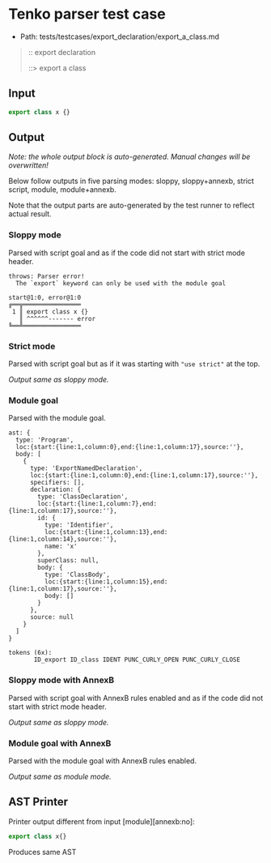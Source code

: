# Tenko parser test case

- Path: tests/testcases/export_declaration/export_a_class.md

> :: export declaration
>
> ::> export a class

## Input

`````js
export class x {}
`````

## Output

_Note: the whole output block is auto-generated. Manual changes will be overwritten!_

Below follow outputs in five parsing modes: sloppy, sloppy+annexb, strict script, module, module+annexb.

Note that the output parts are auto-generated by the test runner to reflect actual result.

### Sloppy mode

Parsed with script goal and as if the code did not start with strict mode header.

`````
throws: Parser error!
  The `export` keyword can only be used with the module goal

start@1:0, error@1:0
╔══╦════════════════
 1 ║ export class x {}
   ║ ^^^^^^------- error
╚══╩════════════════

`````

### Strict mode

Parsed with script goal but as if it was starting with `"use strict"` at the top.

_Output same as sloppy mode._

### Module goal

Parsed with the module goal.

`````
ast: {
  type: 'Program',
  loc:{start:{line:1,column:0},end:{line:1,column:17},source:''},
  body: [
    {
      type: 'ExportNamedDeclaration',
      loc:{start:{line:1,column:0},end:{line:1,column:17},source:''},
      specifiers: [],
      declaration: {
        type: 'ClassDeclaration',
        loc:{start:{line:1,column:7},end:{line:1,column:17},source:''},
        id: {
          type: 'Identifier',
          loc:{start:{line:1,column:13},end:{line:1,column:14},source:''},
          name: 'x'
        },
        superClass: null,
        body: {
          type: 'ClassBody',
          loc:{start:{line:1,column:15},end:{line:1,column:17},source:''},
          body: []
        }
      },
      source: null
    }
  ]
}

tokens (6x):
       ID_export ID_class IDENT PUNC_CURLY_OPEN PUNC_CURLY_CLOSE
`````

### Sloppy mode with AnnexB

Parsed with script goal with AnnexB rules enabled and as if the code did not start with strict mode header.

_Output same as sloppy mode._

### Module goal with AnnexB

Parsed with the module goal with AnnexB rules enabled.

_Output same as module mode._

## AST Printer

Printer output different from input [module][annexb:no]:

````js
export class x{}
````

Produces same AST
